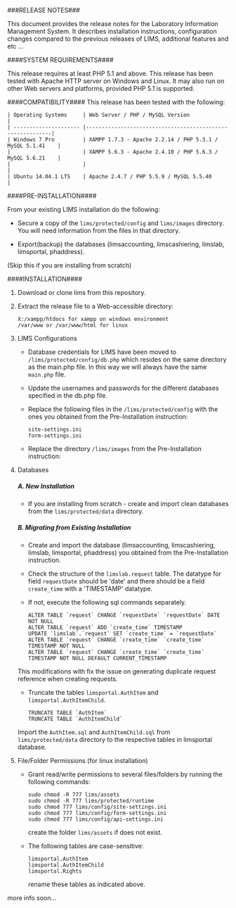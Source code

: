 ###RELEASE NOTES###

This document provides the release notes for the Laboratory Information Management System. 
It describes installation instructions, configuration changes compared to the previous releases of LIMS, 
additional features and etc ...


####SYSTEM REQUIREMENTS####

This release requires at least PHP 5.1 and above. This release has been tested with Apache HTTP server on 
Windows and Linux. It may also run on other Web servers and platforms, provided PHP 5.1 is supported.


####COMPATIBILITY####
This release has been tested with the following:

    | Operating Systems     | Web Server / PHP / MySQL Version                          |
    | --------------------- |-----------------------------------------------------------|
    | Windows 7 Pro         | XAMPP 1.7.3 - Apache 2.2.14 / PHP 5.3.1 / MySQL 5.1.41    |
    |                       | XAMPP 5.6.3 - Apache 2.4.10 / PHP 5.6.3 / MySQL 5.6.21    |
    |                       |                                                           |
    | Ubuntu 14.04.1 LTS    | Apache 2.4.7 / PHP 5.5.9 / MySQL 5.5.40                   |
    

####PRE-INSTALLATION####

From your existing LIMS installation do the following:
- Secure a copy of the `lims/protected/config` and `lims/images` directory. 
  You will need information from the files in that directory. 
    
- Export(backup) the databases (limsaccounting, limscashiering, limslab, limsportal, phaddress).
    
(Skip this if you are installing from scratch)


####INSTALLATION####

1. Download or clone lims from this repository.
2. Extract the release file to a Web-accessible directory:
    ```    
    X:/xampp/htdocs for xampp on windows environment
    /var/www or /var/www/html for linux
    ```  

3. LIMS Configurations

    - Database credentials for LIMS have been moved to `/lims/protected/config/db.php` which resides on the same directory as the main.php file. In this way we will always have the same `main.php` file. 

    - Update the usernames and passwords for the different databases specified in the db.php file.
    
    - Replace the following files in the `/lims/protected/config` with the ones you obtained from the Pre-Installation instruction:
        ```
        site-settings.ini
        form-settings.ini
        ```
    
    - Replace the directory `/lims/images` from the Pre-Installation instruction:
    
4. Databases
 
    ##### A. New Installation #####

    - If you are installing from scratch - create and import clean databases from the `lims/protected/data` directory.
    
    ##### B. Migrating from Existing Installation #####

    - Create and import the database (limsaccounting, limscashiering, limslab, limsportal, phaddress) you obtained from the Pre-Installation instruction.
        
    - Check the structure of the `limslab.request` table. The datatype for field `requestDate` should be 'date' and there should be a field `create_time` with a 'TIMESTAMP' datatype. 
            
    - If not, execute the following sql commands separately.
        ```
        ALTER TABLE `request` CHANGE `requestDate` `requestDate` DATE NOT NULL
        ALTER TABLE `request` ADD `create_time` TIMESTAMP
        UPDATE `limslab`.`request` SET `create_time` = `requestDate`
        ALTER TABLE `request` CHANGE `create_time` `create_time` TIMESTAMP NOT NULL
        ALTER TABLE `request` CHANGE `create_time` `create_time` TIMESTAMP NOT NULL DEFAULT CURRENT_TIMESTAMP
        ```
    This modifications with fix the issue on generating duplicate request reference when creating requests.
            
            
    - Truncate the tables `limsportal.AuthItem` and `limsportal.AuthItemChild`.
    
        ```
        TRUNCATE TABLE `AuthItem`
        TRUNCATE TABLE `AuthItemChild`
        ```        
    Import the `AuthItem.sql` and `AuthItemChild.sql` from `lims/protected/data` directory to the respective tables in limsportal database.
    

5.  File/Folder Permissions (for linux installation)

    - Grant read/write permissions to several files/folders by running the following commands:
 
        ```
        sudo chmod -R 777 lims/assets
        sudo chmod -R 777 lims/protected/runtime
        sudo chmod 777 lims/config/site-settings.ini
        sudo chmod 777 lims/config/form-settings.ini
        sudo chmod 777 lims/config/api-settings.ini
        ```
        
        create the folder `lims/assets` if does not exist.
    
    - The following tables are case-sensitive:
    
        ```
        limsportal.AuthItem
        limsportal.AuthItemChild
        limsportal.Rights
        ```
        
        rename these tables as indicated above.

more info soon...
